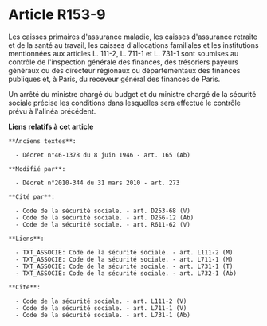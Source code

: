 # Article R153-9

Les caisses primaires d'assurance maladie, les caisses d'assurance retraite et de la santé au travail, les caisses
d'allocations familiales et les institutions mentionnées aux articles L. 111-2, 
L. 711-1 et L. 731-1 sont soumises au contrôle de l'inspection générale des finances, des trésoriers payeurs généraux ou des
directeur régionaux ou départementaux des finances publiques et, à Paris, du receveur général des finances de Paris. 

Un arrêté du ministre chargé du budget et du ministre chargé de la sécurité sociale précise les conditions dans lesquelles
sera effectué le contrôle prévu à l'alinéa précédent.

**Liens relatifs à cet article**

	**Anciens textes**:

	  - Décret n°46-1378 du 8 juin 1946 - art. 165 (Ab)

	**Modifié par**:

	  - Décret n°2010-344 du 31 mars 2010 - art. 273

	**Cité par**:

	  - Code de la sécurité sociale. - art. D253-68 (V)
	  - Code de la sécurité sociale. - art. D256-12 (Ab)
	  - Code de la sécurité sociale. - art. R611-62 (V)

	**Liens**:

	  - TXT_ASSOCIE: Code de la sécurité sociale. - art. L111-2 (M)
	  - TXT_ASSOCIE: Code de la sécurité sociale. - art. L711-1 (M)
	  - TXT_ASSOCIE: Code de la sécurité sociale. - art. L731-1 (T)
	  - TXT_ASSOCIE: Code de la sécurité sociale. - art. L732-1 (Ab)

	**Cite**:

	  - Code de la sécurité sociale. - art. L111-2 (V)
	  - Code de la sécurité sociale. - art. L711-1 (V)
	  - Code de la sécurité sociale. - art. L731-1 (Ab)
